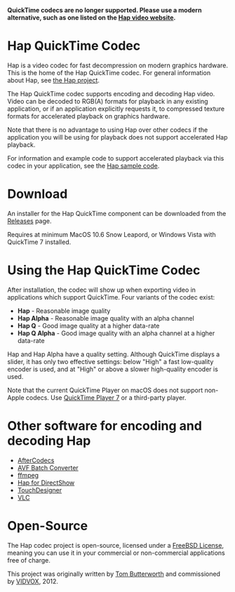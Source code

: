 **QuickTime codecs are no longer supported. Please use a modern alternative, such as one listed on the [Hap video website](https://hap.video/integrations.html#encoding).**

Hap QuickTime Codec
==========

Hap is a video codec for fast decompression on modern graphics hardware. This is the home of the Hap QuickTime codec. For general information about Hap, see [the Hap project][1].

The Hap QuickTime codec supports encoding and decoding Hap video. Video can be decoded to RGB(A) formats for playback in any existing application, or if an application explicitly requests it, to compressed texture formats for accelerated playback on graphics hardware.

Note that there is no advantage to using Hap over other codecs if the application you will be using for playback does not support accelerated Hap playback.
 
For information and example code to support accelerated playback via this codec in your application, see the [Hap sample code][2].

Download
====

An installer for the Hap QuickTime component can be downloaded from the [Releases](https://github.com/Vidvox/hap-qt-codec/releases/latest) page.

Requires at minimum MacOS 10.6 Snow Leapord, or Windows Vista with QuickTime 7 installed.

Using the Hap QuickTime Codec
====

After installation, the codec will show up when exporting video in applications which support QuickTime. Four variants of the codec exist:

* **Hap** - Reasonable image quality
* **Hap Alpha** - Reasonable image quality with an alpha channel
* **Hap Q** - Good image quality at a higher data-rate
* **Hap Q Alpha** - Good image quality with an alpha channel at a higher data-rate

Hap and Hap Alpha have a quality setting. Although QuickTime displays a slider, it has only two effective settings: below "High" a fast low-quality encoder is used, and at "High" or above a slower high-quality encoder is used.

Note that the current QuickTime Player on macOS does not support non-Apple codecs. Use [QuickTime Player 7](https://support.apple.com/en-us/HT201288) or a third-party player.

Other software for encoding and decoding Hap
====

* [AfterCodecs](https://aescripts.com/aftercodecs/)
* [AVF Batch Converter](https://github.com/Vidvox/hap-in-avfoundation/releases)
* [ffmpeg](http://ffmpeg.org)
* [Hap for DirectShow](http://renderheads.com/product/hap-for-directshow/)
* [TouchDesigner](https://www.derivative.ca)
* [VLC](http://www.videolan.org/)

Open-Source
====

The Hap codec project is open-source, licensed under a [FreeBSD License][3], meaning you can use it in your commercial or non-commercial applications free of charge.

This project was originally written by [Tom Butterworth][4] and commissioned by [VIDVOX][5], 2012.

[1]: http://github.com/vidvox/hap
[2]: http://github.com/vidvox/hap-quicktime-playback-demo
[3]: http://github.com/vidvox/hap-qt-codec/blob/master/LICENSE
[4]: http://kriss.cx/tom
[5]: http://www.vidvox.net
